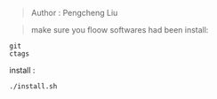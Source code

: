 > Author : Pengcheng Liu

> make sure you floow softwares had been install:

```
git
ctags
```

install :

	./install.sh

